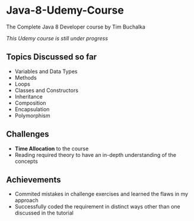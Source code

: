 # Java-8-Udemy-Course
The Complete Java 8 Developer course by Tim Buchalka

_This Udemy course is still under progress_

## Topics Discussed so far
- Variables and Data Types
- Methods
- Loops
- Classes and Constructors
- Inheritance
- Composition
- Encapsulation
- Polymorphism

## Challenges
- **Time Allocation** to the course
- Reading required theory to have an in-depth understanding of the concepts

## Achievements 
- Commited mistakes in challenge exercises and learned the flaws in my approach
- Successfully coded the requirement in distinct ways other than one discussed in the tutorial
